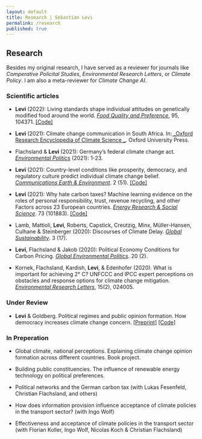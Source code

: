 ```yaml
---
layout: default
title: Research | Sebastian Levi
permalink: /research
published: true
---
```


## Research

Besides my original research, I have served as a reviewer for journals like _Comperative Policital Studies_, _Environmental Research Letters_, or _Climate Policy_. I am also a meta-reviewer for _Climate Change AI_. 

### Scientific articles

- **Levi** (2022): Living standards shape individual attitudes on genetically modified food around the world. [_Food Quality and Preference_](https://www.sciencedirect.com/science/article/abs/pii/S0950329321002536), 95, 104371. [[Code]](https://osf.io/dpqwr/)	

- **Levi** (2021): Climate change communication in South Africa. In:[ _Oxford Research Encyclopedia of Climate Science _](https://oxfordre.com/climatescience/view/10.1093/acrefore/9780190228620.001.0001/acrefore-9780190228620-e-851). Oxford University Press.

- Flachsland & **Levi** (2021): Germany’s federal climate change act. [_Environmental Politics_](https://www.tandfonline.com/doi/full/10.1080/09644016.2021.1980288) (2021): 1-23.

- **Levi** (2021): Country-level conditions like prosperity, democracy, and regulatory culture predict individual climate change belief. [_Communications Earth & Environment_](https://www.nature.com/articles/s43247-021-00118-6). 2 (51). [[Code]](https://doi.org/10.17605/OSF.IO/3BG2Z)	

- **Levi** (2021): Why hate carbon taxes? Machine learning evidence on the roles of personal responsibility, trust, revenue recycling, and other Factors across 23 European countries. [_Energy Research & Social Science_](https://www.sciencedirect.com/science/article/abs/pii/S2214629620304588). 73 (101883). [[Code]](https://osf.io/j82xz/)

- Lamb, Mattioli, **Levi**, Roberts, Capstick, Creutzig, Minx, Müller-Hansen, Culhane & Steinberger (2020): Discourses of Climate Delay. [_Global Sustainability_](https://www.cambridge.org/core/journals/global-sustainability/article/discourses-of-climate-delay/7B11B722E3E3454BB6212378E32985A7). 3 (17). 

- **Levi**, Flachsland & Jakob (2020): Political Economy Conditions for Carbon Pricing. [_Global Environmental Politics_](https://scholar.google.de/citations?view_op=view_citation&hl=en&user=NNdexFQAAAAJ&sortby=pubdate&citation_for_view=NNdexFQAAAAJ:qjMakFHDy7sC). 20 (2).

- Kornek, Flachsland, Kardish, **Levi**, & Edenhofer (2020). What is important for achieving 2° C? UNFCCC and IPCC expert perceptions on obstacles and response options for climate change mitigation. [_Environmental Research Letters_](https://scholar.google.de/citations?view_op=view_citation&hl=en&user=NNdexFQAAAAJ&sortby=pubdate&citation_for_view=NNdexFQAAAAJ:d1gkVwhDpl0C), 15(2), 024005.	

### Under Review

- **Levi** & Goldberg. Political regimes and public opinion formation. How democracy increases climate change concern. [[Preprint]](https://osf.io/preprints/socarxiv/6vk9d/)	[[Code]](https://osf.io/9q7xy/)

### In Preperation

- Global climate, national perceptions. Explaining climate change opinion formation across different countries. Book project.

- Building public constituencies. The influence of renewable energy technology on political preferences.

- Political networks and the German carbon tax (with Lukas Fesenfeld, Christian Flachsland, and others)

- How does information provision influence acceptance of climate policies in the transport sector? (with Ingo Wolf)

- Effectiveness  and acceptance of climate policies in the transport sector (with Florian Koller, Ingo Wolf, Nicolas Koch & Christian Flachsland)
